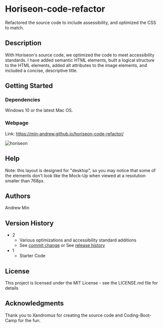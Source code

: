 # Horiseon-code-refactor

Refactored the source code to include assessibility, and optimized the CSS to match. 

## Description

With Horiseon's source code, we optimized the code to meet accessibility standards. I have added semantic HTML elements, built a logical structure to the HTML elements, added alt attributes to the image elements, and included a concise, descriptive title.

## Getting Started

### Dependencies

Windows 10 or the latest Mac OS.

### Webpage

Link: https://min-andrew.github.io/horiseon-code-refactor/

![horiseon](https://user-images.githubusercontent.com/58195643/184455146-cf8e03c2-3aee-48d0-95de-badb66ab3095.png)

## Help

Note: this layout is designed for "desktop", so you may notice that some of the elements don't look like the Mock-Up when viewed at a resolution smaller than 768px.

## Authors

Andrew Min

## Version History

* 2
    * Various optimizations and accessibility standard additions
    * See [commit change]() or See [release history]()
* 1
    * Starter Code

## License

This project is licensed under the MIT License - see the LICENSE.md file for details

## Acknowledgments

Thank you to Xandromus for creating the source code and Coding-Boot-Camp for the fun.
